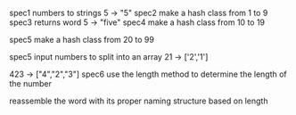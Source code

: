 spec1 numbers to strings 5 -> "5"
spec2 make a hash class from 1 to 9
spec3 returns word 5 -> "five"
spec4 make a hash class from 10 to 19

spec5 make a hash class from 20 to 99

spec5 input numbers to split into an array 21 -> ['2','1']

423 -> ["4","2","3"]
spec6 use the length method to determine the length of the number

reassemble the word with its proper naming structure based on length